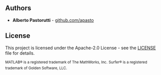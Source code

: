 
## Authors

- **Alberto Pastorutti** - [github.com/apasto](https://github.com/apasto)

## License

This project is licensed under the Apache-2.0 License - see the [LICENSE](LICENSE) file for details.

<sup>MATLAB® is a registered trademark of The MathWorks, Inc.</sup>
<sup>Surfer® is a registered trademark of Golden Software, LLC.</sup>